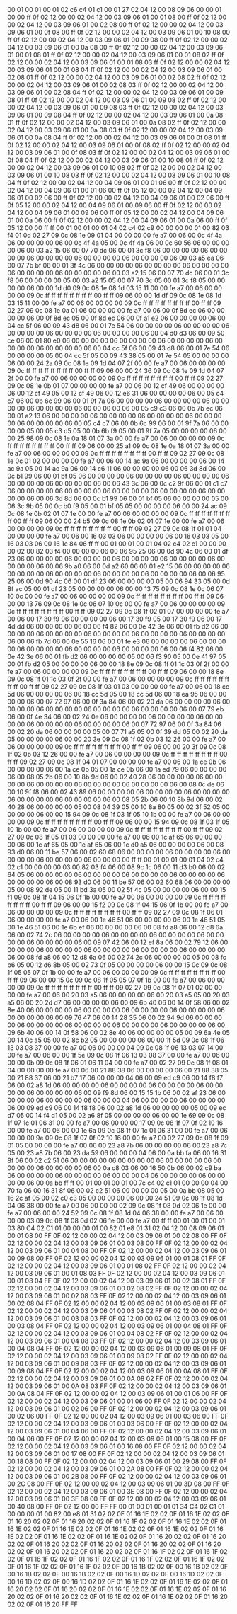 <METERDATA>
<OBISCODES>
00 01 00 01 00 01 02 c6 c4 01 c1 00 01 27 02 04 12 00 08 09 06 00 00 01 00 00 ff 0f 02 12 00 00 02 04 12 00 03 09 06 01 00 01 08 00 ff 0f 02 12 00 00 02 04 12 00 03 09 06 01 00 02 08 00 ff 0f 02 12 00 00 02 04 12 00 03 09 06 01 00 0f 08 00 ff 0f 02 12 00 00 02 04 12 00 03 09 06 01 00 10 08 00 ff 0f 02 12 00 00 02 04 12 00 03 09 06 01 00 09 08 00 ff 0f 02 12 00 00 02 04 12 00 03 09 06 01 00 0a 08 00 ff 0f 02 12 00 00 02 04 12 00 03 09 06 01 00 01 08 01 ff 0f 02 12 00 00 02 04 12 00 03 09 06 01 00 01 08 02 ff 0f 02 12 00 00 02 04 12 00 03 09 06 01 00 01 08 03 ff 0f 02 12 00 00 02 04 12 00 03 09 06 01 00 01 08 04 ff 0f 02 12 00 00 02 04 12 00 03 09 06 01 00 02 08 01 ff 0f 02 12 00 00 02 04 12 00 03 09 06 01 00 02 08 02 ff 0f 02 12 00 00 02 04 12 00 03 09 06 01 00 02 08 03 ff 0f 02 12 00 00 02 04 12 00 03 09 06 01 00 02 08 04 ff 0f 02 12 00 00 02 04 12 00 03 09 06 01 00 09 08 01 ff 0f 02 12 00 00 02 04 12 00 03 09 06 01 00 09 08 02 ff 0f 02 12 00 00 02 04 12 00 03 09 06 01 00 09 08 03 ff 0f 02 12 00 00 02 04 12 00 03 09 06 01 00 09 08 04 ff 0f 02 12 00 00 02 04 12 00 03 09 06 01 00 0a 08 01 ff 0f 02 12 00 00 02 04 12 00 03 09 06 01 00 0a 08 02 ff 0f 02 12 00 00 02 04 12 00 03 09 06 01 00 0a 08 03 ff 0f 02 12 00 00 02 04 12 00 03 09 06 01 00 0a 08 04 ff 0f 02 12 00 00 02 04 12 00 03 09 06 01 00 0f 08 01 ff 0f 02 12 00 00 02 04 12 00 03 09 06 01 00 0f 08 02 ff 0f 02 12 00 00 02 04 12 00 03 09 06 01 00 0f 08 03 ff 0f 02 12 00 00 02 04 12 00 03 09 06 01 00 0f 08 04 ff 0f 02 12 00 00 02 04 12 00 03 09 06 01 00 10 08 01 ff 0f 02 12 00 00 02 04 12 00 03 09 06 01 00 10 08 02 ff 0f 02 12 00 00 02 04 12 00 03 09 06 01 00 10 08 03 ff 0f 02 12 00 00 02 04 12 00 03 09 06 01 00 10 08 04 ff 0f 02 12 00 00 02 04 12 00 04 09 06 01 00 01 06 00 ff 0f 02 12 00 00 02 04 12 00 04 09 06 01 00 01 06 00 ff 0f 05 12 00 00 02 04 12 00 04 09 06 01 00 02 06 00 ff 0f 02 12 00 00 02 04 12 00 04 09 06 01 00 02 06 00 ff 0f 05 12 00 00 02 04 12 00 04 09 06 01 00 09 06 00 ff 0f 02 12 00 00 02 04 12 00 04 09 06 01 00 09 06 00 ff 0f 05 12 00 00 02 04 12 00 04 09 06 01 00 0a 06 00 ff 0f 02 12 00 00 02 04 12 00 04 09 06 01 00 0a 06 00 ff 0f 05 12 00 00 ff ff 
</OBISCODES>
<OBISDATA>
00 01 00 01 00 01 04 02 c4 02 c9 00 00 00 00 01 00 82 03 f4 01 0d 02 27 09 0c 08 1e 09 01 04 00 00 00 00 fe a7 00 06 00 0c 4f 4a 06 00 00 00 00 06 00 0c 4f 4a 05 00 0c 4f 4a 06 00 0c 60 56 06 00 00 00 00 06 00 03 a2 15 06 00 07 70 dc 06 00 01 3c f8 06 00 00 00 00 06 00 00 00 00 06 00 00 00 00 06 00 00 00 00 06 00 00 00 00 06 00 03 a5 ea 06 00 07 7b bf 06 00 01 3f 4c 06 00 00 00 00 06 00 00 00 00 06 00 00 00 00 06 00 00 00 00 06 00 00 00 00 06 00 03 a2 15 06 00 07 70 dc 06 00 01 3c f8 06 00 00 00 00 05 00 03 a2 15 05 00 07 70 3c 05 00 01 3c f8 05 00 00 00 00 06 00 00 1d d0 09 0c 08 1e 08 1d 03 15 11 00 00 fe a7 00 06 00 00 00 00 09 0c ff ff ff ff ff ff ff ff 00 ff ff 09 06 00 00 1d df 09 0c 08 1e 08 1d 03 15 11 00 00 fe a7 00 06 00 00 00 00 09 0c ff ff ff ff ff ff ff ff 00 ff ff 09 02 27 09 0c 08 1e 0a 01 06 00 00 00 00 fe a7 00 06 00 0f 8d ec 06 00 00 00 00 06 00 0f 8d ec 05 00 0f 8d ec 06 00 0f a1 e2 06 00 00 00 00 06 00 04 cc 5f 06 00 09 43 d8 06 00 01 7e 54 06 00 00 00 00 06 00 00 00 00 06 00 00 00 00 06 00 00 00 00 06 00 00 00 00 06 00 04 d0 d3 06 00 09 50 ce 06 00 01 80 e0 06 00 00 00 00 06 00 00 00 00 06 00 00 00 00 06 00 00 00 00 06 00 00 00 00 06 00 04 cc 5f 06 00 09 43 d8 06 00 01 7e 54 06 00 00 00 00 05 00 04 cc 5f 05 00 09 43 38 05 00 01 7e 54 05 00 00 00 00 06 00 00 24 2a 09 0c 08 1e 09 1d 04 07 2f 00 00 fe a7 00 06 00 00 00 00 09 0c ff ff ff ff ff ff ff ff 00 ff ff 09 06 00 00 24 36 09 0c 08 1e 09 1d 04 07 2f 00 00 fe a7 00 06 00 00 00 00 09 0c ff ff ff ff ff ff ff ff 00 ff ff 09 02 27 09 0c 08 1e 0b 01 07 00 00 00 00 fe a7 00 06 00 12 cf 49 06 00 00 00 00 06 00 12 cf 49 05 00 12 cf 49 06 00 12 e6 31 06 00 00 00 00 06 00 05 c4 c7 06 00 0b 6c 99 06 00 01 9f 7a 06 00 00 00 00 06 00 00 00 00 06 00 00 00 00 06 00 00 00 00 06 00 00 00 00 06 00 05 c9 c3 06 00 0b 7b ec 06 00 01 a2 13 06 00 00 00 00 06 00 00 00 00 06 00 00 00 00 06 00 00 00 00 06 00 00 00 00 06 00 05 c4 c7 06 00 0b 6c 99 06 00 01 9f 7a 06 00 00 00 00 05 00 05 c3 d5 05 00 0b 6b f9 05 00 01 9f 7a 05 00 00 00 00 06 00 00 25 98 09 0c 08 1e 0a 18 01 07 3a 00 00 fe a7 00 06 00 00 00 00 09 0c ff ff ff ff ff ff ff ff 00 ff ff 09 06 00 00 25 a1 09 0c 08 1e 0a 18 01 07 3a 00 00 fe a7 00 06 00 00 00 00 09 0c ff ff ff ff ff ff ff ff 00 ff ff 09 02 27 09 0c 08 1e 0c 01 02 00 00 00 00 fe a7 00 06 00 14 ac 9a 06 00 00 00 00 06 00 14 ac 9a 05 00 14 ac 9a 06 00 14 c6 11 06 00 00 00 00 06 00 06 3d 8d 06 00 0c b1 99 06 00 01 bf 05 06 00 00 00 00 06 00 00 00 00 06 00 00 00 00 06 00 00 00 00 06 00 00 00 00 06 00 06 43 3c 06 00 0c c2 9f 06 00 01 c1 c7 06 00 00 00 00 06 00 00 00 00 06 00 00 00 00 06 00 00 00 00 06 00 00 00 00 06 00 06 3d 8d 06 00 0c b1 99 06 00 01 bf 05 06 00 00 00 00 05 00 06 3c 9b 05 00 0c b0 f9 05 00 01 bf 05 05 00 00 00 00 06 00 00 24 ac 09 0c 08 1e 0b 02 01 07 1e 00 00 fe a7 00 06 00 00 00 00 09 0c ff ff ff ff ff ff ff ff 00 ff ff 09 06 00 00 24 b5 09 0c 08 1e 0b 02 01 07 1e 00 00 fe a7 00 06 00 00 00 00 09 0c ff ff ff ff ff ff ff ff 00 ff ff 09 02 27 09 0c 08 1f 01 01 04 00 00 00 00 fe a7 00 06 00 16 03 03 06 00 00 00 00 06 00 16 03 03 05 00 16 03 03 06 00 16 1e 84 06 ff ff 
00 01 00 01 00 01 04 02 c4 02 c1 00 00 00 00 02 00 82 03 f4 00 00 00 00 06 00 06 95 25 06 00 0d 90 4c 06 00 01 df 23 06 00 00 00 00 06 00 00 00 00 06 00 00 00 00 06 00 00 00 00 06 00 00 00 00 06 00 06 9b a0 06 00 0d a2 60 06 00 01 e2 15 06 00 00 00 00 06 00 00 00 00 06 00 00 00 00 06 00 00 00 00 06 00 00 00 00 06 00 06 95 25 06 00 0d 90 4c 06 00 01 df 23 06 00 00 00 00 05 00 06 94 33 05 00 0d 8f ac 05 00 01 df 23 05 00 00 00 00 06 00 00 13 75 09 0c 08 1e 0c 06 07 10 0c 00 00 fe a7 00 06 00 00 00 00 09 0c ff ff ff ff ff ff ff ff 00 ff ff 09 06 00 00 13 76 09 0c 08 1e 0c 06 07 10 0c 00 00 fe a7 00 06 00 00 00 00 09 0c ff ff ff ff ff ff ff ff 00 ff ff 09 02 27 09 0c 08 1f 02 01 07 00 00 00 00 fe a7 00 06 00 17 30 f9 06 00 00 00 00 06 00 17 30 f9 05 00 17 30 f9 06 00 17 4d dd 06 00 00 00 00 06 00 06 f4 82 06 00 0e 42 3e 06 00 01 fb d2 06 00 00 00 00 06 00 00 00 00 06 00 00 00 00 06 00 00 00 00 06 00 00 00 00 06 00 06 fb 7d 06 00 0e 55 16 06 00 01 fe e3 06 00 00 00 00 06 00 00 00 00 06 00 00 00 00 06 00 00 00 00 06 00 00 00 00 06 00 06 f4 82 06 00 0e 42 3e 06 00 01 fb d2 06 00 00 00 00 05 00 06 f3 90 05 00 0e 41 97 05 00 01 fb d2 05 00 00 00 00 06 00 00 18 8e 09 0c 08 1f 01 1c 03 0f 2f 00 00 fe a7 00 06 00 00 00 00 09 0c ff ff ff ff ff ff ff ff 00 ff ff 09 06 00 00 18 8e 09 0c 08 1f 01 1c 03 0f 2f 00 00 fe a7 00 06 00 00 00 00 09 0c ff ff ff ff ff ff ff ff 00 ff ff 09 02 27 09 0c 08 1f 03 01 03 00 00 00 00 fe a7 00 06 00 18 cc 5d 06 00 00 00 00 06 00 18 cc 5d 05 00 18 cc 5d 06 00 18 ea 95 06 00 00 00 00 06 00 07 72 97 06 00 0f 3a 84 06 00 02 20 da 06 00 00 00 00 06 00 00 00 00 06 00 00 00 00 06 00 00 00 00 06 00 00 00 00 06 00 07 79 eb 06 00 0f 4e 34 06 00 02 24 0e 06 00 00 00 00 06 00 00 00 00 06 00 00 00 00 06 00 00 00 00 06 00 00 00 00 06 00 07 72 97 06 00 0f 3a 84 06 00 02 20 da 06 00 00 00 00 05 00 07 71 a5 05 00 0f 39 dd 05 00 02 20 da 05 00 00 00 00 06 00 00 20 3e 09 0c 08 1f 02 0b 03 12 26 00 00 fe a7 00 06 00 00 00 00 09 0c ff ff ff ff ff ff ff ff 00 ff ff 09 06 00 00 20 3f 09 0c 08 1f 02 0b 03 12 26 00 00 fe a7 00 06 00 00 00 00 09 0c ff ff ff ff ff ff ff ff 00 ff ff 09 02 27 09 0c 08 1f 04 01 07 00 00 00 00 fe a7 00 06 00 1a ce 0b 06 00 00 00 00 06 00 1a ce 0b 05 00 1a ce 0b 06 00 1a ed 79 06 00 00 00 00 06 00 08 05 2b 06 00 10 8b 9d 06 00 02 40 28 06 00 00 00 00 06 00 00 00 00 06 00 00 00 00 06 00 00 00 00 06 00 00 00 00 06 00 08 0c de 06 00 10 9f f8 06 00 02 43 89 06 00 00 00 00 06 00 00 00 00 06 00 00 00 00 06 00 00 00 00 06 00 00 00 00 06 00 08 05 2b 06 00 10 8b 9d 06 00 02 40 28 06 00 00 00 00 05 00 08 04 39 05 00 10 8a 80 05 00 02 3f 52 05 00 00 00 00 06 00 00 15 94 09 0c 08 1f 03 1f 05 10 1b 00 00 fe a7 00 06 00 00 00 00 09 0c ff ff ff ff ff ff ff ff 00 ff ff 09 06 00 00 15 94 09 0c 08 1f 03 1f 05 10 1b 00 00 fe a7 00 06 00 00 00 00 09 0c ff ff ff ff ff ff ff ff 00 ff ff 09 02 27 09 0c 08 1f 05 01 03 00 00 00 00 fe a7 00 06 00 1c af 65 06 00 00 00 00 06 00 1c af 65 05 00 1c af 65 06 00 1c d0 a5 06 00 00 00 00 06 00 08 93 d0 06 00 11 be 57 06 00 02 60 68 06 00 00 00 00 06 00 00 00 00 06 00 00 00 00 06 00 00 00 00 06 00 00 00 00 ff ff 
00 01 00 01 00 01 04 02 c4 02 c1 00 00 00 00 03 00 82 03 f4 06 00 08 9c 1c 06 00 11 d3 b0 06 00 02 64 05 06 00 00 00 00 06 00 00 00 00 06 00 00 00 00 06 00 00 00 00 06 00 00 00 00 06 00 08 93 d0 06 00 11 be 57 06 00 02 60 68 06 00 00 00 00 05 00 08 92 de 05 00 11 bd 3a 05 00 02 5f 4c 05 00 00 00 00 06 00 00 15 f1 09 0c 08 1f 04 15 06 0f 1b 00 00 fe a7 00 06 00 00 00 00 09 0c ff ff ff ff ff ff ff ff 00 ff ff 09 06 00 00 15 f2 09 0c 08 1f 04 15 06 0f 1b 00 00 fe a7 00 06 00 00 00 00 09 0c ff ff ff ff ff ff ff ff 00 ff ff 09 02 27 09 0c 08 1f 06 01 06 00 00 00 00 fe a7 00 06 00 1e 46 51 06 00 00 00 00 06 00 1e 46 51 05 00 1e 46 51 06 00 1e 6b ef 06 00 00 00 00 06 00 08 fd a8 06 00 12 d8 6a 06 00 02 74 2c 06 00 00 00 00 06 00 00 00 00 06 00 00 00 00 06 00 00 00 00 06 00 00 00 00 06 00 09 07 42 06 00 12 ef 8a 06 00 02 79 12 06 00 00 00 00 06 00 00 00 00 06 00 00 00 00 06 00 00 00 00 06 00 00 00 00 06 00 08 fd a8 06 00 12 d8 6a 06 00 02 74 2c 06 00 00 00 00 05 00 08 fc b6 05 00 12 d6 8b 05 00 02 73 0f 05 00 00 00 00 06 00 00 15 0c 09 0c 08 1f 05 05 07 0f 1b 00 00 fe a7 00 06 00 00 00 00 09 0c ff ff ff ff ff ff ff ff 00 ff ff 09 06 00 00 15 0c 09 0c 08 1f 05 05 07 0f 1b 00 00 fe a7 00 06 00 00 00 00 09 0c ff ff ff ff ff ff ff ff 00 ff ff 09 02 27 09 0c 08 1f 07 01 02 00 00 00 00 fe a7 00 06 00 20 03 a5 06 00 00 00 00 06 00 20 03 a5 05 00 20 03 a5 06 00 20 2d d7 06 00 00 00 00 06 00 09 6b 40 06 00 14 0f 58 06 00 02 8e 40 06 00 00 00 00 06 00 00 00 00 06 00 00 00 00 06 00 00 00 00 06 00 00 00 00 06 00 09 76 47 06 00 14 28 35 06 00 02 94 9d 06 00 00 00 00 06 00 00 00 00 06 00 00 00 00 06 00 00 00 00 06 00 00 00 00 06 00 09 6b 40 06 00 14 0f 58 06 00 02 8e 40 06 00 00 00 00 05 00 09 6a 4e 05 00 14 0c a5 05 00 02 8c b2 05 00 00 00 00 06 00 00 1f 5d 09 0c 08 1f 06 13 03 08 37 00 00 fe a7 00 06 00 00 00 04 09 0c 08 1f 06 13 03 07 14 00 00 fe a7 00 06 00 00 1f 5e 09 0c 08 1f 06 13 03 08 37 00 00 fe a7 00 06 00 00 00 0b 09 0c 08 1f 06 01 06 11 04 00 00 fe a7 00 02 27 09 0c 08 1f 08 01 04 00 00 00 00 fe a7 00 06 00 21 88 38 06 00 00 00 00 06 00 21 88 38 05 00 21 88 37 06 00 21 b7 17 06 00 00 00 04 06 00 09 ed c9 06 00 14 f8 f7 06 00 02 a8 1d 06 00 00 00 00 06 00 00 00 00 06 00 00 00 00 06 00 00 00 00 06 00 00 00 00 06 00 09 f9 8d 06 00 15 15 1b 06 00 02 af 23 06 00 00 00 00 06 00 00 00 00 06 00 00 00 04 06 00 00 00 00 06 00 00 00 00 06 00 09 ed c9 06 00 14 f8 f8 06 00 02 a8 1d 06 00 00 00 00 05 00 09 ec d7 05 00 14 f4 d1 05 00 02 a6 8f 05 00 00 00 00 06 00 00 1e 69 09 0c 08 1f 07 1c 01 06 31 00 00 fe a7 00 06 00 00 00 17 09 0c 08 1f 07 0f 02 10 16 00 00 fe a7 00 06 00 00 1e 6a 09 0c 08 1f 07 1c 01 06 31 00 00 fe a7 00 06 00 00 00 9e 09 0c 08 1f 07 0f 02 10 16 00 00 fe a7 00 02 27 09 0c 08 1f 09 01 05 00 00 00 00 fe a7 00 06 00 23 a8 7b 06 00 00 00 00 06 00 23 a8 7c 05 00 23 a8 7b 06 00 23 da 59 06 00 00 00 04 06 00 0a bb fa 06 00 16 31 8f 06 00 02 c2 51 06 00 00 00 00 06 00 00 00 00 06 00 00 00 00 06 00 00 00 00 06 00 00 00 00 06 00 0a c8 03 06 00 16 50 0b 06 00 02 c9 ba 06 00 00 00 00 06 00 00 00 00 06 00 00 00 04 06 00 00 00 00 06 00 00 00 00 06 00 0a bb ff ff 
00 01 00 01 00 01 00 7c c4 02 c1 01 00 00 00 04 00 70 fa 06 00 16 31 8f 06 00 02 c2 51 06 00 00 00 00 05 00 0a bb 08 05 00 16 2c af 05 00 02 c0 c3 05 00 00 00 00 06 00 00 24 51 09 0c 08 1f 08 1d 04 06 38 00 00 fe a7 00 06 00 00 00 02 09 0c 08 1f 08 0d 02 06 1e 00 00 fe a7 00 06 00 00 24 52 09 0c 08 1f 08 1d 04 06 38 00 00 fe a7 00 06 00 00 00 03 09 0c 08 1f 08 0d 02 06 1e 00 00 fe a7 00 ff ff 
</OBISDATA>
<SCALAROBISCODES>
00 01 00 01 00 01 03 80 C4 02 C1 01 00 00 00 01 00 82 01 e8 01 31 02 04 12 00 08 09 06 01 00 01 08 00 FF 0F 02 12 00 00 02 04 12 00 03 09 06 01 00 02 08 00 FF 0F 02 12 00 00 02 04 12 00 03 09 06 01 00 03 08 00 FF 0F 02 12 00 00 02 04 12 00 03 09 06 01 00 04 08 00 FF 0F 02 12 00 00 02 04 12 00 03 09 06 01 00 09 08 00 FF 0F 02 12 00 00 02 04 12 00 03 09 06 01 00 01 08 01 FF 0F 02 12 00 00 02 04 12 00 03 09 06 01 00 01 08 02 FF 0F 02 12 00 00 02 04 12 00 03 09 06 01 00 01 08 03 FF 0F 02 12 00 00 02 04 12 00 03 09 06 01 00 01 08 04 FF 0F 02 12 00 00 02 04 12 00 03 09 06 01 00 02 08 01 FF 0F 02 12 00 00 02 04 12 00 03 09 06 01 00 02 08 02 FF 0F 02 12 00 00 02 04 12 00 03 09 06 01 00 02 08 03 FF 0F 02 12 00 00 02 04 12 00 03 09 06 01 00 02 08 04 FF 0F 02 12 00 00 02 04 12 00 03 09 06 01 00 03 08 01 FF 0F 02 12 00 00 02 04 12 00 03 09 06 01 00 03 08 02 FF 0F 02 12 00 00 02 04 12 00 03 09 06 01 00 03 08 03 FF 0F 02 12 00 00 02 04 12 00 03 09 06 01 00 03 08 04 FF 0F 02 12 00 00 02 04 12 00 03 09 06 01 00 04 08 01 FF 0F 02 12 00 00 02 04 12 00 03 09 06 01 00 04 08 02 FF 0F 02 12 00 00 02 04 12 00 03 09 06 01 00 04 08 03 FF 0F 02 12 00 00 02 04 12 00 03 09 06 01 00 04 08 04 FF 0F 02 12 00 00 02 04 12 00 03 09 06 01 00 09 08 01 FF 0F 02 12 00 00 02 04 12 00 03 09 06 01 00 09 08 02 FF 0F 02 12 00 00 02 04 12 00 03 09 06 01 00 09 08 03 FF 0F 02 12 00 00 02 04 12 00 03 09 06 01 00 09 08 04 FF 0F 02 12 00 00 02 04 12 00 03 09 06 01 00 0A 08 01 FF 0F 02 12 00 00 02 04 12 00 03 09 06 01 00 0A 08 02 FF 0F 02 12 00 00 02 04 12 00 03 09 06 01 00 0A 08 03 FF 0F 02 12 00 00 02 04 12 00 03 09 06 01 00 0A 08 04 FF 0F 02 12 00 00 02 04 12 00 03 09 06 01 00 01 06 00 FF 0F 02 12 00 00 02 04 12 00 03 09 06 01 00 01 06 00 FF 0F 02 12 00 00 02 04 12 00 03 09 06 01 00 02 06 00 FF 0F 02 12 00 00 02 04 12 00 03 09 06 01 00 02 06 00 FF 0F 02 12 00 00 02 04 12 00 03 09 06 01 00 03 06 00 FF 0F 02 12 00 00 02 04 12 00 03 09 06 01 00 03 06 00 FF 0F 02 12 00 00 02 04 12 00 03 09 06 01 00 04 06 00 FF 0F 02 12 00 00 02 04 12 00 03 09 06 01 00 04 06 00 FF 0F 02 12 00 00 02 04 12 00 03 09 06 01 00 15 08 00 FF 0F 02 12 00 00 02 04 12 00 03 09 06 01 00 16 08 00 FF 0F 02 12 00 00 02 04 12 00 03 09 06 01 00 17 08 00 FF 0F 02 12 00 00 02 04 12 00 03 09 06 01 00 18 08 00 FF 0F 02 12 00 00 02 04 12 00 03 09 06 01 00 29 08 00 FF 0F 02 12 00 00 02 04 12 00 03 09 06 01 00 2A 08 00 FF 0F 02 12 00 00 02 04 12 00 03 09 06 01 00 2B 08 00 FF 0F 02 12 00 00 02 04 12 00 03 09 06 01 00 2C 08 00 FF 0F 02 12 00 00 02 04 12 00 03 09 06 01 00 3D 08 00 FF 0F 02 12 00 00 02 04 12 00 03 09 06 01 00 3E 08 00 FF 0F 02 12 00 00 02 04 12 00 03 09 06 01 00 3F 08 00 FF 0F 02 12 00 00 02 04 12 00 03 09 06 01 00 40 08 00 FF 0F 02 12 00 00 FF FF
</SCALAROBISCODES>
<SCALAROBISDATA>
00 01 00 01 00 01 01 34 C4 02 C1 01 00 00 00 01 00 82 00 e8 01 31 02 02 0F 01 16 1E 02 02 0F 01 16 1E 02 02 0F 01 16 20 02 02 0F 01 16 20 02 02 0F 01 16 1F 02 02 0F 01 16 1E 02 02 0F 01 16 1E 02 02 0F 01 16 1E 02 02 0F 01 16 1E 02 02 0F 01 16 1E 02 02 0F 01 16 1E 02 02 0F 01 16 1E 02 02 0F 01 16 1E 02 02 0F 01 16 20 02 02 0F 01 16 20 02 02 0F 01 16 20 02 02 0F 01 16 20 02 02 0F 01 16 20 02 02 0F 01 16 20 02 02 0F 01 16 20 02 02 0F 01 16 20 02 02 0F 01 16 1F 02 02 0F 01 16 1F 02 02 0F 01 16 1F 02 02 0F 01 16 1F 02 02 0F 01 16 1F 02 02 0F 01 16 1F 02 02 0F 01 16 1F 02 02 0F 01 16 1F 02 02 0F 00 16 1B 02 02 0F 00 16 1B 02 02 0F 00 16 1B 02 02 0F 00 16 1B 02 02 0F 00 16 1D 02 02 0F 00 16 1D 02 02 0F 00 16 1D 02 02 0F 00 16 1D 02 02 0F 01 16 1E 02 02 0F 01 16 1E 02 02 0F 01 16 20 02 02 0F 01 16 20 02 02 0F 01 16 1E 02 02 0F 01 16 1E 02 02 0F 01 16 20 02 02 0F 01 16 20 02 02 0F 01 16 1E 02 02 0F 01 16 1E 02 02 0F 01 16 20 02 02 0F 01 16 20 FF FF
</SCALAROBISDATA>
</METERDATA>